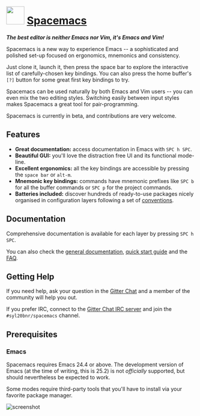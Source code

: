 ﻿# <img src="https://cdn.jsdelivr.net/gh/chtof/chocolatey-packages/automatic/spacemacs/spacemacs.png" width="48" height="48"/> [Spacemacs](https://chocolatey.org/packages/spacemacs)

***The best editor is neither Emacs nor Vim, it's Emacs and Vim!***

Spacemacs is a new way to experience Emacs -- a sophisticated and polished set-up focused on ergonomics, mnemonics and consistency.

Just clone it, launch it, then press the space bar to explore the interactive list of carefully-chosen key bindings. You can also press the home buffer's `[?]` button for some great first key bindings to try.

Spacemacs can be used naturally by both Emacs and Vim users -- you can even mix the two editing styles. Switching easily between input styles makes Spacemacs a great tool for pair-programming.

Spacemacs is currently in beta, and contributions are very welcome.

## Features

- **Great documentation:** access documentation in Emacs with `SPC h SPC`.
- **Beautiful GUI:** you'll love the distraction free UI and its functional mode-line.
- **Excellent ergonomics:** all the key bindings are accessible by pressing the `space bar` or `alt-m`.
- **Mnemonic key bindings:** commands have mnemonic prefixes like `SPC b` for all the buffer commands or `SPC p` for the project commands.
- **Batteries included:** discover hundreds of ready-to-use packages nicely organised in configuration layers following a set of [conventions](http://spacemacs.org/doc/CONVENTIONS).

## Documentation

Comprehensive documentation is available for each layer by pressing `SPC h SPC`.

You can also check the [general documentation](http://spacemacs.org/doc/DOCUMENTATION), [quick start guide](http://spacemacs.org/doc/QUICK_START) and the [FAQ](http://spacemacs.org/doc/FAQ).

## Getting Help

If you need help, ask your question in the [Gitter Chat](https://gitter.im/syl20bnr/spacemacs) and a member of the community will help you out.

If you prefer IRC, connect to the [Gitter Chat IRC server](https://irc.gitter.im) and join the `#syl20bnr/spacemacs` channel.

## Prerequisites

### Emacs

Spacemacs requires Emacs 24.4 or above. The development version of Emacs (at the time of writing, this is 25.2) is not *officially* supported, but should nevertheless be expected to work.

Some modes require third-party tools that you'll have to install via your favorite package manager.

![screenshot](https://cdn.jsdelivr.net/gh/chtof/chocolatey-packages/automatic/spacemacs/screenshot.png)